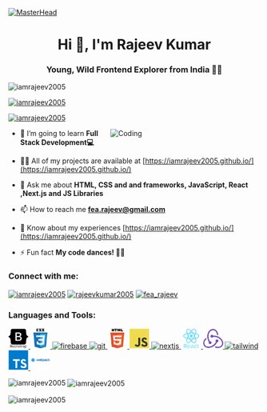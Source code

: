 [![MasterHead](https://xgjzloifyvgpbmyonaya.supabase.co/storage/v1/object/public/files/lo2OPeG1n2/Zy12hhtOG2)](https://iamrajeev2005.io)
<h1 align="center">Hi 👋, I'm Rajeev Kumar</h1>
<h3 align="center">Young, Wild Frontend Explorer from India 🚀🌐</h3>

<p align="left"> <img src="https://komarev.com/ghpvc/?username=iamrajeev2005&label=Profile%20views&color=0e75b6&style=flat" alt="iamrajeev2005" /> </p>

<p align="left"> <a href="https://github.com/ryo-ma/github-profile-trophy"><img src="https://github-profile-trophy.vercel.app/?username=iamrajeev2005" alt="iamrajeev2005" /></a> </p>

<p align="left"> <a href="https://twitter.com/iamrajeev2005" target="blank"><img src="https://img.shields.io/twitter/follow/iamrajeev2005?logo=twitter&style=for-the-badge" alt="iamrajeev2005" /></a> </p>
<img align="right" alt="Coding" width="300" src="https://media.giphy.com/media/v1.Y2lkPTc5MGI3NjExYTZ1ZXV2MDA0cnV0ZDduNm1udDF2ZTZzeG02N3dha2ZxY2dpb3A4eCZlcD12MV9pbnRlcm5hbF9naWZfYnlfaWQmY3Q9Zw/bGgsc5mWoryfgKBx1u/giphy.gif"/>


- 🌱 I’m going to learn **Full Stack Development💻**

- 👨‍💻 All of my projects are available at [https://iamrajeev2005.github.io/](https://iamrajeev2005.github.io/)

- 💬 Ask me about **HTML, CSS and and frameworks, JavaScript, React ,Next.js and JS Libraries**

- 📫 How to reach me **fea.rajeev@gmail.com**

- 📄 Know about my experiences [https://iamrajeev2005.github.io/](https://iamrajeev2005.github.io/)

- ⚡ Fun fact **My code dances! 💃🚀**

<h3 align="left">Connect with me:</h3>
<p align="left">
<a href="https://twitter.com/iamrajeev2005" target="blank"><img align="center" src="https://raw.githubusercontent.com/rahuldkjain/github-profile-readme-generator/master/src/images/icons/Social/twitter.svg" alt="iamrajeev2005" height="30" width="40" /></a>
<a href="https://linkedin.com/in/rajeevkumar2005" target="blank"><img align="center" src="https://raw.githubusercontent.com/rahuldkjain/github-profile-readme-generator/master/src/images/icons/Social/linked-in-alt.svg" alt="rajeevkumar2005" height="30" width="40" /></a>
<a href="https://codesandbox.com/fea_rajeev" target="blank"><img align="center" src="https://raw.githubusercontent.com/rahuldkjain/github-profile-readme-generator/master/src/images/icons/Social/codesandbox.svg" alt="fea_rajeev" height="30" width="40" /></a>
</p>

<h3 align="left">Languages and Tools:</h3>
<p align="left"> <a href="https://getbootstrap.com" target="_blank" rel="noreferrer"> <img src="https://raw.githubusercontent.com/devicons/devicon/master/icons/bootstrap/bootstrap-plain-wordmark.svg" alt="bootstrap" width="40" height="40"/> </a> <a href="https://www.w3schools.com/css/" target="_blank" rel="noreferrer"> <img src="https://raw.githubusercontent.com/devicons/devicon/master/icons/css3/css3-original-wordmark.svg" alt="css3" width="40" height="40"/> </a> <a href="https://firebase.google.com/" target="_blank" rel="noreferrer"> <img src="https://www.vectorlogo.zone/logos/firebase/firebase-icon.svg" alt="firebase" width="40" height="40"/> </a> <a href="https://git-scm.com/" target="_blank" rel="noreferrer"> <img src="https://www.vectorlogo.zone/logos/git-scm/git-scm-icon.svg" alt="git" width="40" height="40"/> </a> <a href="https://www.w3.org/html/" target="_blank" rel="noreferrer"> <img src="https://raw.githubusercontent.com/devicons/devicon/master/icons/html5/html5-original-wordmark.svg" alt="html5" width="40" height="40"/> </a> <a href="https://developer.mozilla.org/en-US/docs/Web/JavaScript" target="_blank" rel="noreferrer"> <img src="https://raw.githubusercontent.com/devicons/devicon/master/icons/javascript/javascript-original.svg" alt="javascript" width="40" height="40"/> </a> <a href="https://nextjs.org/" target="_blank" rel="noreferrer"> <img src="https://cdn.worldvectorlogo.com/logos/nextjs-2.svg" alt="nextjs" width="40" height="40"/> </a> <a href="https://reactjs.org/" target="_blank" rel="noreferrer"> <img src="https://raw.githubusercontent.com/devicons/devicon/master/icons/react/react-original-wordmark.svg" alt="react" width="40" height="40"/> </a> <a href="https://redux.js.org" target="_blank" rel="noreferrer"> <img src="https://raw.githubusercontent.com/devicons/devicon/master/icons/redux/redux-original.svg" alt="redux" width="40" height="40"/> </a> <a href="https://tailwindcss.com/" target="_blank" rel="noreferrer"> <img src="https://www.vectorlogo.zone/logos/tailwindcss/tailwindcss-icon.svg" alt="tailwind" width="40" height="40"/> </a> <a href="https://www.typescriptlang.org/" target="_blank" rel="noreferrer"> <img src="https://raw.githubusercontent.com/devicons/devicon/master/icons/typescript/typescript-original.svg" alt="typescript" width="40" height="40"/> </a> <a href="https://webpack.js.org" target="_blank" rel="noreferrer"> <img src="https://raw.githubusercontent.com/devicons/devicon/d00d0969292a6569d45b06d3f350f463a0107b0d/icons/webpack/webpack-original-wordmark.svg" alt="webpack" width="40" height="40"/> </a> </p>

<p><img align="left" src="https://github-readme-stats.vercel.app/api/top-langs?username=iamrajeev2005&show_icons=true&locale=en&layout=compact" alt="iamrajeev2005" /></p>

<p>&nbsp;<img align="center" src="https://github-readme-stats.vercel.app/api?username=iamrajeev2005&show_icons=true&locale=en" alt="iamrajeev2005" /></p>

<p><img align="center" src="https://github-readme-streak-stats.herokuapp.com/?user=iamrajeev2005&" alt="iamrajeev2005" /></p>
